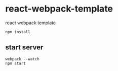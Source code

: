 # react-webpack-template
react webpack template

```
npm install
```

## start server ##

```
webpack --watch
npm start
```
